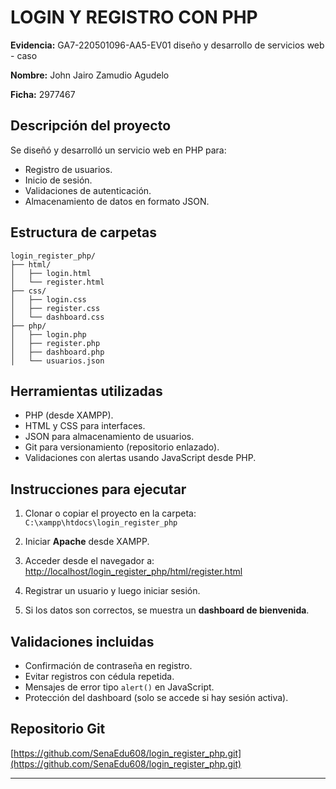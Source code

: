 # LOGIN Y REGISTRO CON PHP

**Evidencia:** GA7-220501096-AA5-EV01 diseño y desarrollo de servicios web - caso

**Nombre:** John Jairo Zamudio Agudelo  

**Ficha:** 2977467


## Descripción del proyecto

Se diseñó y desarrolló un servicio web en PHP para:

- Registro de usuarios.
- Inicio de sesión.
- Validaciones de autenticación.
- Almacenamiento de datos en formato JSON.

## Estructura de carpetas
```
login_register_php/
├── html/
│   ├── login.html
│   └── register.html
├── css/
│   ├── login.css
│   ├── register.css
│   └── dashboard.css
├── php/
│   ├── login.php
│   ├── register.php
│   ├── dashboard.php
│   └── usuarios.json
```
 
## Herramientas utilizadas

- PHP (desde XAMPP).
- HTML y CSS para interfaces.
- JSON para almacenamiento de usuarios.
- Git para versionamiento (repositorio enlazado).
- Validaciones con alertas usando JavaScript desde PHP.

## Instrucciones para ejecutar

1. Clonar o copiar el proyecto en la carpeta:  
   `C:\xampp\htdocs\login_register_php`

2. Iniciar **Apache** desde XAMPP.

3. Acceder desde el navegador a:  
   [http://localhost/login_register_php/html/register.html](http://localhost/GA7-220501096-AA5-EV01/html/register.html)

4. Registrar un usuario y luego iniciar sesión.

5. Si los datos son correctos, se muestra un **dashboard de bienvenida**.

## Validaciones incluidas

- Confirmación de contraseña en registro.
- Evitar registros con cédula repetida.
- Mensajes de error tipo `alert()` en JavaScript.
- Protección del dashboard (solo se accede si hay sesión activa).

## Repositorio Git

[https://github.com/SenaEdu608/login_register_php.git](https://github.com/SenaEdu608/login_register_php.git)

---
